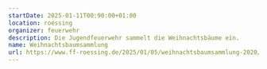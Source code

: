 ```yaml
---
startDate: 2025-01-11T00:90:00+01:00
location: roessing
organizer: feuerwehr
description: Die Jugendfeuerwehr sammelt die Weihnachtsbäume ein.
name: Weihnachtsbaumsammlung
url: https://www.ff-roessing.de/2025/01/05/weihnachtsbaumsammlung-2020/
---
```

